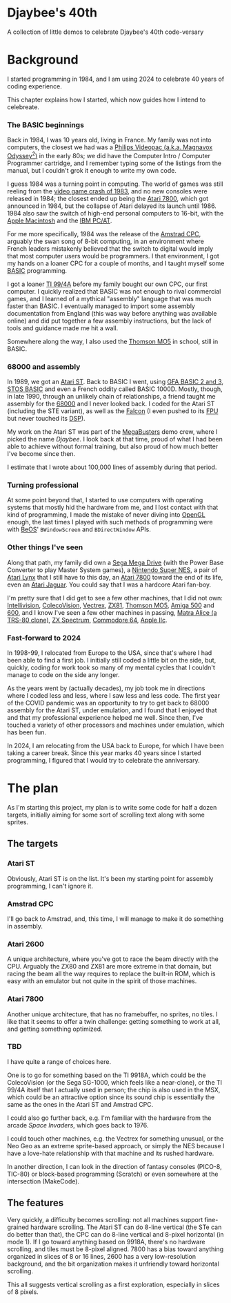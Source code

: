 # Djaybee's 40th

A collection of little demos to celebrate Djaybee's 40th code-versary

# Background

I started programming in 1984, and I am using 2024 to celebrate 40 years
of coding experience.

This chapter explains how I started, which now guides how I intend to
celebreate.

### The BASIC beginnings

Back in 1984, I was 10 years old, living in France.
My family was not into computers, the closest we had was a
[Philips Videopac (a.k.a. Magnavox
Odyssey<sup>2</sup>)](https://en.wikipedia.org/wiki/Magnavox_Odyssey_2)
in the early 80s; we did have the Computer Intro / Computer Programmer
cartridge, and I remember typing some of the listings from the manual, 
but I couldn't grok it enough to write my own code.

I guess 1984 was a turning point in computing.
The world of games was still reeling from the
[video game crash of 1983](https://en.wikipedia.org/wiki/Video_game_crash_of_1983),
and no new consoles were released in 1984; the closest ended up being
the [Atari 7800](https://en.wikipedia.org/wiki/Atari_7800), which
got announced in 1984, but the collapse of Atari delayed its launch
until 1986.
1984 also saw the switch of high-end personal computers to 16-bit,
with the [Apple Macintosh](https://en.wikipedia.org/wiki/Macintosh_128K)
and the [IBM PC/AT](https://en.wikipedia.org/wiki/IBM_Personal_Computer_AT).

For me more specifically, 1984 was the release of the
[Amstrad CPC](https://en.wikipedia.org/wiki/Amstrad_CPC), arguably the
swan song of 8-bit computing, in an environment where French leaders
mistakenly believed that the switch to digital would imply that most
computer users would be programmers. I that environment, I got my hands
on a loaner CPC for a couple of months, and I taught myself some
[BASIC](https://en.wikipedia.org/wiki/Locomotive_BASIC) programming.

I got a loaner [TI 99/4A](https://en.wikipedia.org/wiki/TI-99/4A)
before my family bought our own CPC, our first computer. I quickly
realized that BASIC was not enough to rival commercial games,
and I learned of a mythical "assembly" language that was much faster
than BASIC. I eventually managed to import some assembly documentation
from England (this was way before anything was available online) and
did put together a few assembly instructions, but the lack of tools
and guidance made me hit a wall.

Somewhere along the way, I also used the
[Thomson MO5](https://en.wikipedia.org/wiki/Thomson_MO5) in school,
still in BASIC.

### 68000 and assembly

In 1989, we got an [Atari ST](https://en.wikipedia.org/wiki/Atari_ST).
Back to BASIC I went, using
[GFA BASIC 2 and 3](https://en.wikipedia.org/wiki/GFA_BASIC),
[STOS BASIC](https://en.wikipedia.org/wiki/STOS_BASIC) and even a French
oddity called BASIC 1000D. 
Mostly, though, in late 1990, through an unlikely chain of
relationships, a friend taught me assembly for the
[68000](https://en.wikipedia.org/wiki/Motorola_68000) and I never looked
back. I coded for the Atari ST (including the STE variant), as well as the
[Falcon](https://en.wikipedia.org/wiki/Atari_Falcon) (I even pushed to its
[FPU](https://en.wikipedia.org/wiki/Motorola_68881)
but never touched its [DSP](https://en.wikipedia.org/wiki/Motorola_56000)).

My work on the Atari ST was part of the
[MegaBusters](https://demozoo.org/groups/8210/) demo crew, where I
picked the name _Djaybee_. I look back at that time, proud of what
I had been able to achieve without formal training, but also proud
of how much better I've become since then.

I estimate that I wrote about 100,000 lines of assembly during that
period.

### Turning professional

At some point beyond that, I started to use computers with operating
systems that mostly hid the hardware from me, and I lost contact with
that kind of programming, I made the mistake of never diving into
[OpenGL](https://en.wikipedia.org/wiki/OpenGL) enough, the last times
I played with such methods of programming were with
[BeOS](https://en.wikipedia.org/wiki/BeOS)' `BWindowScreen` and
`BDirectWindow` APIs.

### Other things I've seen

Along that path, my family did own a
[Sega Mega Drive](https://en.wikipedia.org/wiki/Sega_Genesis) (with
the Power Base Converter to play Master System games), a [Nintendo
Super NES](https://en.wikipedia.org/wiki/Super_Nintendo_Entertainment_System),
a pair of [Atari Lynx](https://en.wikipedia.org/wiki/Atari_Lynx)
that I still have to this day,
an [Atari 7800](https://en.wikipedia.org/wiki/Atari_7800) toward the
end of its life,
even an [Atari Jaguar](https://en.wikipedia.org/wiki/Atari_Jaguar).
You could say that I was a hardcore Atari fan-boy.

I'm pretty sure that I did get to see a few other machines, that I
did not own:
[Intellivision](https://en.wikipedia.org/wiki/Intellivision),
[ColecoVision](https://en.wikipedia.org/wiki/ColecoVision),
[Vectrex](https://en.wikipedia.org/wiki/Vectrex),
[ZX81](https://en.wikipedia.org/wiki/ZX81),
[Thomson MO5](https://en.wikipedia.org/wiki/Thomson_MO5),
[Amiga 500](https://en.wikipedia.org/wiki/Amiga_500) and
[600](https://en.wikipedia.org/wiki/Amiga_600),
and I know I've seen a few other machines in passing,
[Matra Alice (a TRS-80 clone)](https://en.wikipedia.org/wiki/Matra_Alice),
[ZX Spectrum](https://en.wikipedia.org/wiki/ZX_Spectrum),
[Commodore 64](https://en.wikipedia.org/wiki/Commodore_64),
[Apple IIc](https://en.wikipedia.org/wiki/Apple_IIc).

### Fast-forward to 2024

In 1998-99, I relocated from Europe to the USA, since that's where
I had been able to find a first job. I initially still coded a
little bit on the side, but, quickly, coding for work took so
many of my mental cycles that I couldn't manage to code on the side
any longer.

As the years went by (actually decades), my job took me in directions
where I coded less and less, where I saw less and less code. The first
year of the COVID pandemic was an opportunity to try to get back
to 68000 assembly for the Atari ST, under emulation, and I found that
I enjoyed that and that my professional experience helped me well.
Since then, I've touched a variety of other processors and machines
under emulation, which has been fun.

In 2024, I am relocating from the USA back to Europe, for which I
have been taking a career break. Since this year marks 40 years
since I started programming, I figured that I would try to
celebrate the anniversary.

# The plan

As I'm starting this project, my plan is to write some code for
half a dozen targets, initially aiming for some sort
of scrolling text along with some sprites.

## The targets

### Atari ST

Obviously, Atari ST is on the list. It's been my starting point
for assembly programming, I can't ignore it.

### Amstrad CPC

I'll go back to Amstrad, and, this time, I will manage to make it
do something in assembly.

### Atari 2600

A unique architecture, where you've got to race the beam directly
with the CPU. Arguably the ZX80 and ZX81 are more extreme in that
domain, but racing the beam all the way requires to replace the
built-in ROM, which is easy with an emulator but not quite in the
spirit of those machines.

### Atari 7800

Another unique architecture, that has no framebuffer, no sprites,
no tiles. I like that it seems to offer a twin challenge: getting
something to work at all, and getting something optimized.

### TBD

I have quite a range of choices here.

One is to go for something based on the TI 9918A,
which could be the ColecoVision
(or the Sega SG-1000, which feels like a near-clone),
or the TI 99/4A itself that I actually used in person;
the chip is also used in the MSX, which could be an 
attractive option since its sound chip is essentially
the same as the ones in the Atari ST and Amstrad CPC.

I could also go further back, e.g. I'm familiar with
the hardware from the arcade _Space Invaders_, which
goes back to 1976.

I could touch other machines, e.g. the Vectrex for something
unusual, or the Neo Geo as an extreme sprite-based approach,
or simply the NES because I have a love-hate relationship
with that machine and its rushed hardware.

In another direction, I can look in the direction of fantasy
consoles (PICO-8, TIC-80) or block-based programming (Scratch)
or even somewhere at the intersection (MakeCode).

## The features

Very quickly, a difficulty becomes scrolling: not all machines
support fine-grained hardware scrolling. The Atari ST can
do 8-line vertical (the STe can do better than that), the CPC
can do 8-line vertical and 8-pixel horizontal (in mode 1). If
I go toward anything based on 9918A, there's no hardware
scrolling, and tiles must be 8-pixel aligned. 7800 has a bias 
toward anything organized in slices of 8 or 16 lines, 2600
has a very low-resolution background, and the bit organization
makes it unfriendly toward horizontal scrolling.

This all suggests vertical scrolling as a first exploration,
especially in slices of 8 pixels.
